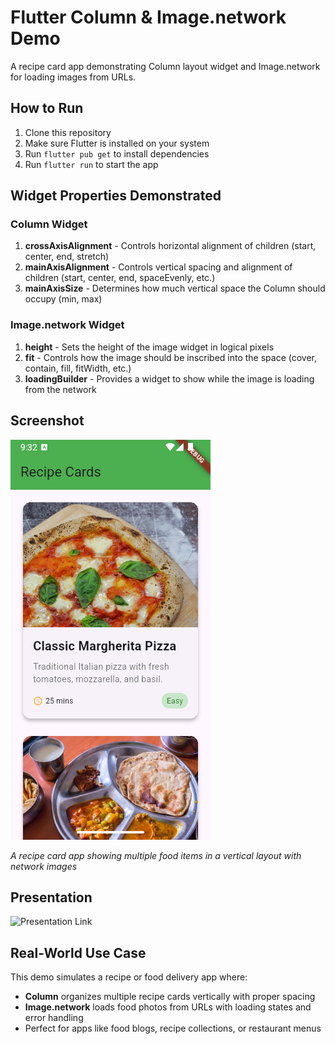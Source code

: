 # Flutter Column & Image.network Demo

A recipe card app demonstrating Column layout widget and Image.network for loading images from URLs.

## How to Run

1. Clone this repository
2. Make sure Flutter is installed on your system
3. Run `flutter pub get` to install dependencies
4. Run `flutter run` to start the app

## Widget Properties Demonstrated

### Column Widget
1. **crossAxisAlignment** - Controls horizontal alignment of children (start, center, end, stretch)
2. **mainAxisAlignment** - Controls vertical spacing and alignment of children (start, center, end, spaceEvenly, etc.)
3. **mainAxisSize** - Determines how much vertical space the Column should occupy (min, max)

### Image.network Widget
1. **height** - Sets the height of the image widget in logical pixels
2. **fit** - Controls how the image should be inscribed into the space (cover, contain, fill, fitWidth, etc.)
3. **loadingBuilder** - Provides a widget to show while the image is loading from the network

## Screenshot

![Recipe Card Demo](screenshot.png)

*A recipe card app showing multiple food items in a vertical layout with network images*

## Presentation

![Presentation Link](https://docs.google.com/presentation/d/1F6-xyEVuZhk22PWdIQT6_RYD8vSasW5Z6OjdmoiCAmU/edit?usp=sharing)

## Real-World Use Case

This demo simulates a recipe or food delivery app where:
- **Column** organizes multiple recipe cards vertically with proper spacing
- **Image.network** loads food photos from URLs with loading states and error handling
- Perfect for apps like food blogs, recipe collections, or restaurant menus
